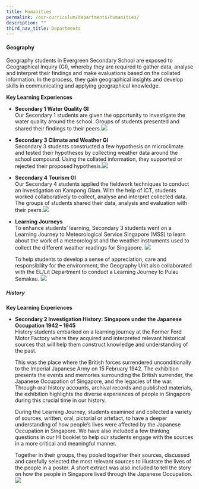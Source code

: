 ```yaml
---
title: Humanities
permalink: /our-curriculum/departments/humanities/
description: ""
third_nav_title: Departments
---
```

#### **Geography**
Geography students in Evergreen Secondary School are exposed to Geographical Inquiry (GI), whereby they are required to gather data, analyse and interpret their findings and make evaluations based on the collated information. In the process, they gain geographical insights and develop skills in communicating and applying geographical knowledge. 

**Key Learning Experiences**  
* **Secondary 1 Water Quality GI**  
Our Secondary 1 students are given the opportunity to investigate the water quality around the school.  Groups of students presented and shared their findings to their peers.![](/images/Our%20Curriculum/Departments/Humanities%20Department/Geography/water%20quality.jpg)

* **Secondary 3 Climate and Weather GI**  
Secondary 3 students constructed a few hypothesis on microclimate and tested their hypotheses by collecting weather data around the school compound. Using the collated information, they supported or rejected their proposed hypothesis.![](/images/Our%20Curriculum/Departments/Humanities%20Department/Geography/climate%20and%20weather%20gi.jpg)

* **Secondary 4 Tourism GI**  
Our Secondary 4 students applied the fieldwork techniques to conduct an investigation on Kampong Glam. With the help of ICT, students worked collaboratively to collect, analyse and interpret collected data. The groups of students shared their data, analysis and evaluation with their peers.![](/images/Our%20Curriculum/Departments/Humanities%20Department/Geography/tourism%20gi.jpg)

* **Learning Journeys**  
To enhance students’ learning, Secondary 3 students went on a Learning Journey to Meteorological Service Singapore (MSS) to learn about the work of a meteorologist and the weather instruments used to collect the different weather readings for Singapore. ![](/images/Our%20Curriculum/Departments/Humanities%20Department/Geography/lj%20forecast%20office.jpg)  
  
	To help students to develop a sense of appreciation, care and responsibility for the environment, the Geography Unit also collaborated with the EL/Lit Department to conduct a Learning Journey to Pulau Semakau. ![](/images/Our%20Curriculum/Departments/Humanities%20Department/Geography/lj%20pulau%20semakau.jpg)

##### **History**
**Key Learning Experiences**  
* **Secondary 2 Investigation History: Singapore under the Japanese Occupation 1942 – 1945**  
History students embarked on a learning journey at the Former Ford Motor Factory where they acquired and interpreted relevant historical sources that will help them construct knowledge and understanding of the past.  

  This was the place where the British forces surrendered unconditionally to the Imperial Japanese Army on 15 February 1942. The exhibition presents the events and memories surrounding the British surrender, the Japanese Occupation of Singapore, and the legacies of the war. Through oral history accounts, archival records and published materials, the exhibition highlights the diverse experiences of people in Singapore during this crucial time in our history.

  During the Learning Journey, students examined and collected a variety of sources, written, oral, pictorial or artefact, to have a deeper understanding of how people’s lives were affected by the Japanese Occupation in Singapore. We have also included a few thinking questions in our HI booklet to help our students engage with the sources in a more critical and meaningful manner.  

  Together in their groups, they pooled together their sources, discussed and carefully selected the most relevant sources to illustrate the lives of the people in a poster. A short extract was also included to tell the story on how the people in Singapore lived through the Japanese Occupation.![](/images/Our%20Curriculum/Departments/Humanities%20Department/History/history%20group.jpg)
